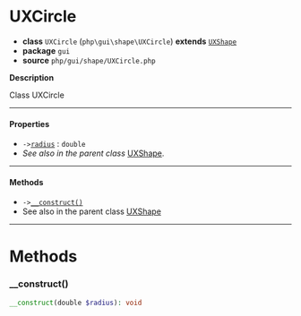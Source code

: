 # UXCircle

- **class** `UXCircle` (`php\gui\shape\UXCircle`) **extends** [`UXShape`](https://github.com/VenityStudio/android/tree/master/jphp-android-ext/api-docs/classes/php/gui/shape/UXShape.md)
- **package** `gui`
- **source** `php/gui/shape/UXCircle.php`

**Description**

Class UXCircle

---

#### Properties

- `->`[`radius`](#prop-radius) : `double`
- *See also in the parent class* [UXShape](https://github.com/VenityStudio/android/tree/master/jphp-android-ext/api-docs/classes/php/gui/shape/UXShape.md).

---

#### Methods

- `->`[`__construct()`](#method-__construct)
- See also in the parent class [UXShape](https://github.com/VenityStudio/android/tree/master/jphp-android-ext/api-docs/classes/php/gui/shape/UXShape.md)

---
# Methods

<a name="method-__construct"></a>

### __construct()
```php
__construct(double $radius): void
```